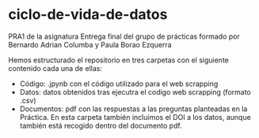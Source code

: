 # ciclo-de-vida-de-datos
PRA1 de la asignatura
Entrega final del grupo de prácticas formado por
    Bernardo Adrian Columba y Paula Borao Ezquerra
     
Hemos estructurado el repositorio en tres carpetas con el siguiente contenido cada una de ellas:
- Código: .jpynb con el código utilizado para el web scrapping
- Datos: datos obtenidos tras ejecutra el codigo web scrapping (formato .csv)
- Documentos: pdf con las respuestas a las preguntas planteadas en la Práctica. 
En esta carpeta también incluimos el DOI a los datos, aunque también está recogido dentro del documento pdf.
